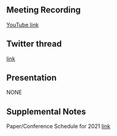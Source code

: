 ## Meeting Recording

[YouTube link](https://www.youtube.com/watch?v=aAmaNqAmZ9E&feature=youtu.be)

## Twitter thread

[link](https://twitter.com/Orthogonal_Lab/status/1353048187125309441)

## Presentation

NONE

## Supplemental Notes

Paper/Conference Schedule for 2021 [link](https://docs.google.com/spreadsheets/d/1T5qIQRJy-k0EgprmNKdrZFeU9SPNcbyksJ1_1ZNWU7Y/edit#gid=0)
